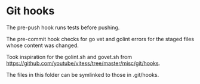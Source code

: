 # Git hooks

The pre-push hook runs tests before pushing.

The pre-commit hook checks for go vet and golint errors for the staged files whose content was changed.

Took inspiration for the golint.sh and govet.sh from https://github.com/youtube/vitess/tree/master/misc/git/hooks.

The files in this folder can be symlinked to those in .git/hooks.
